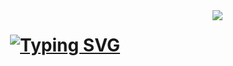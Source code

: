 <img align="right" src="https://visitor-badge.laobi.icu/badge?page_id=danielneu-dev.danielneu-dev&left_color=red&right_color:green&left_text=Hallo%20Besucher" />

<h1 align="center">
  <a href="https://git.io/typing-svg">
    <img src="https://readme-typing-svg.demolab.com?font=Righteous&weight=500&size=25&duration=4000&pause=1000&center=true&vCenter=true&random=false&width=435&lines=Hey!+Hier+ist+Daniel+Neumann!" alt="Typing SVG" />
  </a>
</h1>
